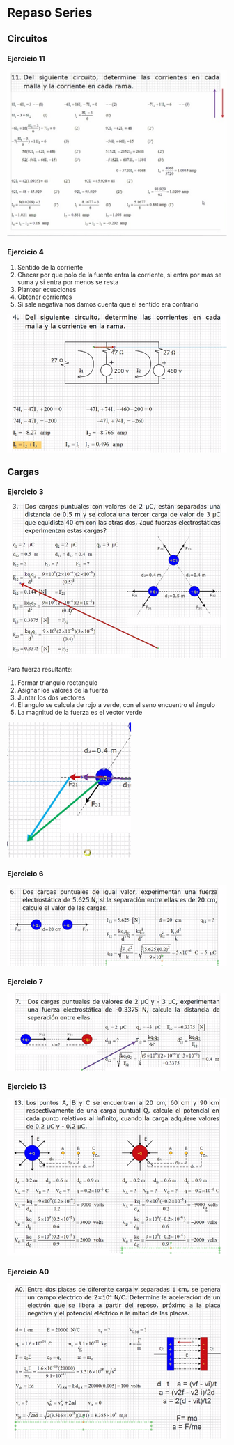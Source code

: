# Repaso Series

## Circuitos

### Ejercicio 11

![E11](./img/2022-02-28-09-02.png)

### Ejercicio 4

1. Sentido de la corriente
2. Checar por que polo de la fuente entra la corriente, si entra
 por mas se suma y si entra por menos se resta
3. Plantear ecuaciones
4. Obtener corrientes
5. Si sale negativa nos damos cuenta que el sentido era contrario

![E4](./img/2022-02-28-09-07.png)

## Cargas

### Ejercicio 3

![E3](./img/2022-02-28-09-21.png)

Para fuerza resultante:

1. Formar triangulo rectangulo
2. Asignar los valores de la fuerza
3. Juntar los dos vectores
4. El angulo se calcula de rojo a verde, con el seno encuentro
 el ángulo
5. La magnitud de la fuerza es el vector verde

![Ee3](./img/2022-02-28-09-28.png)

### Ejercicio 6

![E6](./img/2022-02-28-09-44.png)

### Ejercicio 7

![E7](./img/2022-02-28-09-47.png)

### Ejercicio 13

![E13](./img/2022-02-28-09-54.png)

### Ejercicio A0

![EA0](./img/2022-02-28-10-07.png)
